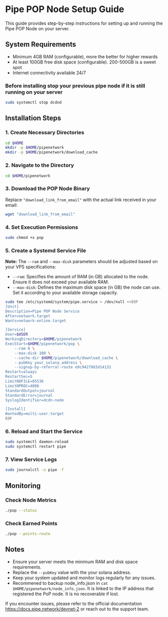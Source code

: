 # Pipe POP Node Setup Guide
This guide provides step-by-step instructions for setting up and running the Pipe POP Node on your server.

## System Requirements
- Minimum 4GB RAM (configurable), more the better for higher rewards
- At least 100GB free disk space (configurable). 200-500GB is a sweet spot
- Internet connectivity available 24/7

### Before installing stop your previous pipe node if it is still running on your server
```bash
sudo systemctl stop dcdnd
```

## Installation Steps
### 1. Create Necessary Directories
```bash
cd $HOME
mkdir -p $HOME/pipenetwork
mkdir -p $HOME/pipenetwork/download_cache
```

### 2. Navigate to the Directory
```bash
cd $HOME/pipenetwork
```

### 3. Download the POP Node Binary
Replace `"download_link_from_email"` with the actual link received in your email:
```bash
wget "download_link_from_email"
```

### 4. Set Execution Permissions
```bash
sudo chmod +x pop
```

### 5. Create a Systemd Service File

**Note:** The `--ram` and `--max-disk` parameters should be adjusted based on your VPS specifications:
- `--ram`: Specifies the amount of RAM (in GB) allocated to the node. Ensure it does not exceed your available RAM.
- `--max-disk`: Defines the maximum disk space (in GB) the node can use. Set it according to your available storage capacity.


```bash
sudo tee /etc/systemd/system/pipe.service > /dev/null <<EOF
[Unit]
Description=Pipe POP Node Service
After=network.target
Wants=network-online.target

[Service]
User=$USER
WorkingDirectory=$HOME/pipenetwork
ExecStart=$HOME/pipenetwork/pop \
    --ram 8 \
    --max-disk 100 \
    --cache-dir $HOME/pipenetwork/download_cache \
    --pubKey your_solana_address \
    --signup-by-referral-route e9c9427083d14132
Restart=always
RestartSec=5
LimitNOFILE=65536
LimitNPROC=4096
StandardOutput=journal
StandardError=journal
SyslogIdentifier=dcdn-node

[Install]
WantedBy=multi-user.target
EOF
```

### 6. Reload and Start the Service
```bash
sudo systemctl daemon-reload
sudo systemctl restart pipe
```

### 7. View Service Logs
```bash
sudo journalctl -u pipe -f
```

## Monitoring
### Check Node Metrics
```bash
./pop --status
```

### Check Earned Points
```bash
./pop --points-route
```

## Notes
- Ensure your server meets the minimum RAM and disk space requirements.
- Replace the `--pubKey` value with the your solana address.
- Keep your system updated and monitor logs regularly for any issues.
- Recommened to backup node_info.json in `cat $HOME/pipenetwork/node_info.json`. It is linked to the IP address that registered the PoP node. It is no recoverable if lost. 

If you encounter issues, please refer to the official documentation https://docs.pipe.network/devnet-2 or reach out to the support team.

